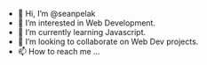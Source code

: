 - 👋 Hi, I’m @seanpelak
- 👀 I’m interested in Web Development.
- 🌱 I’m currently learning Javascript.
- 💞️ I’m looking to collaborate on Web Dev projects.
- 📫 How to reach me ...

<!---
seanpelak/seanpelak is a ✨ special ✨ repository because its `README.md` (this file) appears on your GitHub profile.
You can click the Preview link to take a look at your changes.
--->
